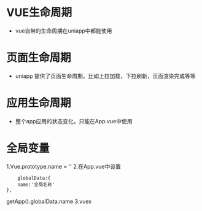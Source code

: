 # VUE生命周期
- vue自带的生命周期在uniapp中都能使用




# 页面生命周期
- uniapp 提供了页面生命周期，比如上拉加载，下拉刷新，页面渲染完成等等


# 应用生命周期

- 整个app应用的状态变化，只能在App.vue中使用

# 全局变量
1.Vue.prototype.name = ''
2.在App.vue中设置
```
	globalData:{
	name:'全局名称'
},
```
getApp().globalData.name
3.vuex